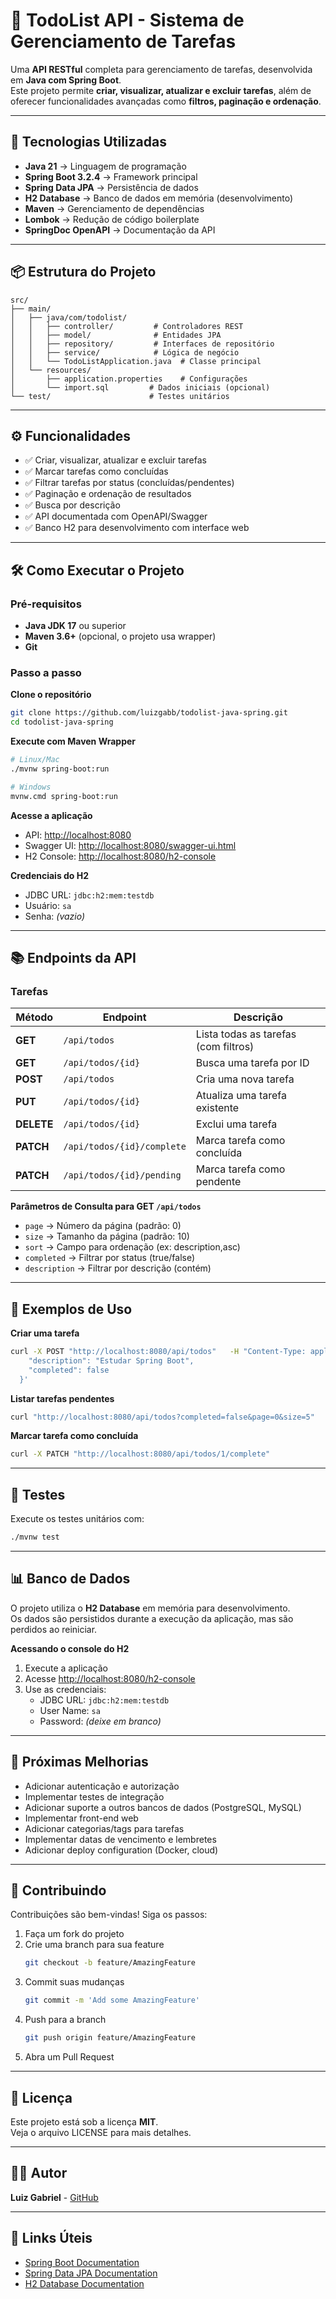 # 📝 TodoList API - Sistema de Gerenciamento de Tarefas

Uma **API RESTful** completa para gerenciamento de tarefas, desenvolvida em **Java com Spring Boot**.  
Este projeto permite **criar, visualizar, atualizar e excluir tarefas**, além de oferecer funcionalidades avançadas como **filtros, paginação e ordenação**.

---

## 🚀 Tecnologias Utilizadas

- **Java 21** → Linguagem de programação  
- **Spring Boot 3.2.4** → Framework principal  
- **Spring Data JPA** → Persistência de dados  
- **H2 Database** → Banco de dados em memória (desenvolvimento)  
- **Maven** → Gerenciamento de dependências  
- **Lombok** → Redução de código boilerplate  
- **SpringDoc OpenAPI** → Documentação da API  

---

## 📦 Estrutura do Projeto

```text
src/
├── main/
│   ├── java/com/todolist/
│   │   ├── controller/         # Controladores REST
│   │   ├── model/              # Entidades JPA
│   │   ├── repository/         # Interfaces de repositório
│   │   ├── service/            # Lógica de negócio
│   │   └── TodoListApplication.java  # Classe principal
│   └── resources/
│       ├── application.properties    # Configurações
│       └── import.sql         # Dados iniciais (opcional)
└── test/                      # Testes unitários
```

---

## ⚙️ Funcionalidades

- ✅ Criar, visualizar, atualizar e excluir tarefas  
- ✅ Marcar tarefas como concluídas  
- ✅ Filtrar tarefas por status (concluídas/pendentes)  
- ✅ Paginação e ordenação de resultados  
- ✅ Busca por descrição  
- ✅ API documentada com OpenAPI/Swagger  
- ✅ Banco H2 para desenvolvimento com interface web  

---

## 🛠️ Como Executar o Projeto

### Pré-requisitos

- **Java JDK 17** ou superior  
- **Maven 3.6+** (opcional, o projeto usa wrapper)  
- **Git**  

### Passo a passo

**Clone o repositório**
```bash
git clone https://github.com/luizgabb/todolist-java-spring.git
cd todolist-java-spring
```

**Execute com Maven Wrapper**
```bash
# Linux/Mac
./mvnw spring-boot:run

# Windows
mvnw.cmd spring-boot:run
```

**Acesse a aplicação**
- API: [http://localhost:8080](http://localhost:8080)  
- Swagger UI: [http://localhost:8080/swagger-ui.html](http://localhost:8080/swagger-ui.html)  
- H2 Console: [http://localhost:8080/h2-console](http://localhost:8080/h2-console)  

**Credenciais do H2**
- JDBC URL: `jdbc:h2:mem:testdb`  
- Usuário: `sa`  
- Senha: *(vazio)*  

---

## 📚 Endpoints da API

### Tarefas

| Método | Endpoint                 | Descrição                       |
|--------|--------------------------|---------------------------------|
| **GET**    | `/api/todos`              | Lista todas as tarefas (com filtros) |
| **GET**    | `/api/todos/{id}`         | Busca uma tarefa por ID         |
| **POST**   | `/api/todos`              | Cria uma nova tarefa            |
| **PUT**    | `/api/todos/{id}`         | Atualiza uma tarefa existente   |
| **DELETE** | `/api/todos/{id}`         | Exclui uma tarefa               |
| **PATCH**  | `/api/todos/{id}/complete` | Marca tarefa como concluída     |
| **PATCH**  | `/api/todos/{id}/pending`  | Marca tarefa como pendente      |

**Parâmetros de Consulta para GET `/api/todos`**
- `page` → Número da página (padrão: 0)  
- `size` → Tamanho da página (padrão: 10)  
- `sort` → Campo para ordenação (ex: description,asc)  
- `completed` → Filtrar por status (true/false)  
- `description` → Filtrar por descrição (contém)  

---

## 🔧 Exemplos de Uso

**Criar uma tarefa**
```bash
curl -X POST "http://localhost:8080/api/todos"   -H "Content-Type: application/json"   -d '{
    "description": "Estudar Spring Boot",
    "completed": false
  }'
```

**Listar tarefas pendentes**
```bash
curl "http://localhost:8080/api/todos?completed=false&page=0&size=5"
```

**Marcar tarefa como concluída**
```bash
curl -X PATCH "http://localhost:8080/api/todos/1/complete"
```

---

## 🧪 Testes

Execute os testes unitários com:
```bash
./mvnw test
```

---

## 📊 Banco de Dados

O projeto utiliza o **H2 Database** em memória para desenvolvimento.  
Os dados são persistidos durante a execução da aplicação, mas são perdidos ao reiniciar.

**Acessando o console do H2**
1. Execute a aplicação  
2. Acesse [http://localhost:8080/h2-console](http://localhost:8080/h2-console)  
3. Use as credenciais:  
   - JDBC URL: `jdbc:h2:mem:testdb`  
   - User Name: `sa`  
   - Password: *(deixe em branco)*  

---

## 🚧 Próximas Melhorias

- Adicionar autenticação e autorização  
- Implementar testes de integração  
- Adicionar suporte a outros bancos de dados (PostgreSQL, MySQL)  
- Implementar front-end web  
- Adicionar categorias/tags para tarefas  
- Implementar datas de vencimento e lembretes  
- Adicionar deploy configuration (Docker, cloud)  

---

## 🤝 Contribuindo

Contribuições são bem-vindas! Siga os passos:

1. Faça um fork do projeto  
2. Crie uma branch para sua feature  
   ```bash
   git checkout -b feature/AmazingFeature
   ```  
3. Commit suas mudanças  
   ```bash
   git commit -m 'Add some AmazingFeature'
   ```  
4. Push para a branch  
   ```bash
   git push origin feature/AmazingFeature
   ```  
5. Abra um Pull Request  

---

## 📄 Licença

Este projeto está sob a licença **MIT**.  
Veja o arquivo LICENSE para mais detalhes.

---

## 👨‍💻 Autor

**Luiz Gabriel** - [GitHub](https://github.com/luizgabb)

---

## 🔗 Links Úteis

- [Spring Boot Documentation](https://docs.spring.io/spring-boot/docs/current/reference/html/)  
- [Spring Data JPA Documentation](https://docs.spring.io/spring-data/jpa/docs/current/reference/html/)  
- [H2 Database Documentation](https://www.h2database.com/html/main.html)  

